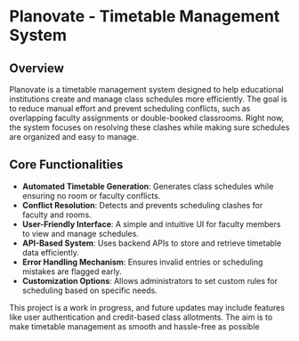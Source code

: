 # Planovate - Timetable Management System

## Overview
Planovate is a timetable management system designed to help educational institutions create and manage class schedules more efficiently. The goal is to reduce manual effort and prevent scheduling conflicts, such as overlapping faculty assignments or double-booked classrooms. Right now, the system focuses on resolving these clashes while making sure schedules are organized and easy to manage. 

## Core Functionalities

- **Automated Timetable Generation**: Generates class schedules while ensuring no room or faculty conflicts.
- **Conflict Resolution**: Detects and prevents scheduling clashes for faculty and rooms.
- **User-Friendly Interface**: A simple and intuitive UI for faculty members to view and manage schedules.
- **API-Based System**: Uses backend APIs to store and retrieve timetable data efficiently.
- **Error Handling Mechanism**: Ensures invalid entries or scheduling mistakes are flagged early.
- **Customization Options**: Allows administrators to set custom rules for scheduling based on specific needs.

This project is a work in progress, and future updates may include features like user authentication and credit-based class allotments. The aim is to make timetable management as smooth and hassle-free as possible


